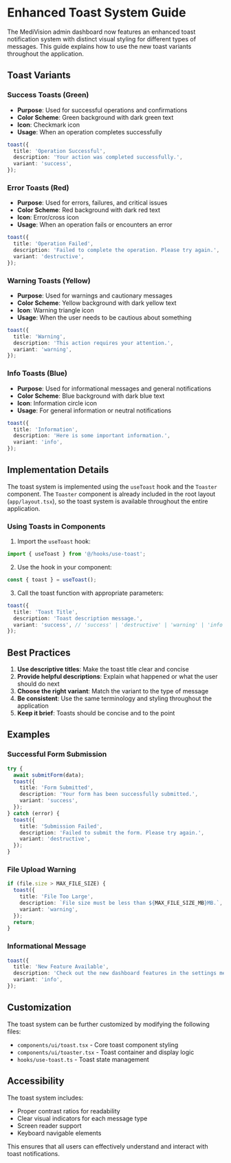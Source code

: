 # Enhanced Toast System Guide

The MediVision admin dashboard now features an enhanced toast notification system with distinct visual styling for different types of messages. This guide explains how to use the new toast variants throughout the application.

## Toast Variants

### Success Toasts (Green)
- **Purpose**: Used for successful operations and confirmations
- **Color Scheme**: Green background with dark green text
- **Icon**: Checkmark icon
- **Usage**: When an operation completes successfully

```typescript
toast({
  title: 'Operation Successful',
  description: 'Your action was completed successfully.',
  variant: 'success',
});
```

### Error Toasts (Red)
- **Purpose**: Used for errors, failures, and critical issues
- **Color Scheme**: Red background with dark red text
- **Icon**: Error/cross icon
- **Usage**: When an operation fails or encounters an error

```typescript
toast({
  title: 'Operation Failed',
  description: 'Failed to complete the operation. Please try again.',
  variant: 'destructive',
});
```

### Warning Toasts (Yellow)
- **Purpose**: Used for warnings and cautionary messages
- **Color Scheme**: Yellow background with dark yellow text
- **Icon**: Warning triangle icon
- **Usage**: When the user needs to be cautious about something

```typescript
toast({
  title: 'Warning',
  description: 'This action requires your attention.',
  variant: 'warning',
});
```

### Info Toasts (Blue)
- **Purpose**: Used for informational messages and general notifications
- **Color Scheme**: Blue background with dark blue text
- **Icon**: Information circle icon
- **Usage**: For general information or neutral notifications

```typescript
toast({
  title: 'Information',
  description: 'Here is some important information.',
  variant: 'info',
});
```

## Implementation Details

The toast system is implemented using the `useToast` hook and the `Toaster` component. The `Toaster` component is already included in the root layout (`app/layout.tsx`), so the toast system is available throughout the entire application.

### Using Toasts in Components

1. Import the `useToast` hook:
```typescript
import { useToast } from '@/hooks/use-toast';
```

2. Use the hook in your component:
```typescript
const { toast } = useToast();
```

3. Call the toast function with appropriate parameters:
```typescript
toast({
  title: 'Toast Title',
  description: 'Toast description message.',
  variant: 'success', // 'success' | 'destructive' | 'warning' | 'info'
});
```

## Best Practices

1. **Use descriptive titles**: Make the toast title clear and concise
2. **Provide helpful descriptions**: Explain what happened or what the user should do next
3. **Choose the right variant**: Match the variant to the type of message
4. **Be consistent**: Use the same terminology and styling throughout the application
5. **Keep it brief**: Toasts should be concise and to the point

## Examples

### Successful Form Submission
```typescript
try {
  await submitForm(data);
  toast({
    title: 'Form Submitted',
    description: 'Your form has been successfully submitted.',
    variant: 'success',
  });
} catch (error) {
  toast({
    title: 'Submission Failed',
    description: 'Failed to submit the form. Please try again.',
    variant: 'destructive',
  });
}
```

### File Upload Warning
```typescript
if (file.size > MAX_FILE_SIZE) {
  toast({
    title: 'File Too Large',
    description: `File size must be less than ${MAX_FILE_SIZE_MB}MB.`,
    variant: 'warning',
  });
  return;
}
```

### Informational Message
```typescript
toast({
  title: 'New Feature Available',
  description: 'Check out the new dashboard features in the settings menu.',
  variant: 'info',
});
```

## Customization

The toast system can be further customized by modifying the following files:
- `components/ui/toast.tsx` - Core toast component styling
- `components/ui/toaster.tsx` - Toast container and display logic
- `hooks/use-toast.ts` - Toast state management

## Accessibility

The toast system includes:
- Proper contrast ratios for readability
- Clear visual indicators for each message type
- Screen reader support
- Keyboard navigable elements

This ensures that all users can effectively understand and interact with toast notifications.